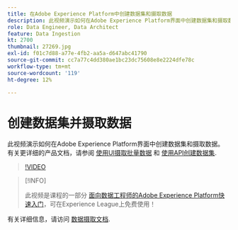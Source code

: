 ```yaml
---
title: 在Adobe Experience Platform中创建数据集和摄取数据
description: 此视频演示如何在Adobe Experience Platform界面中创建数据集和摄取数据。
role: Data Engineer, Data Architect
feature: Data Ingestion
kt: 2700
thumbnail: 27269.jpg
exl-id: f01c7d88-a77e-4fb2-aa5a-d647abc41790
source-git-commit: cc7a77c4dd380ae1bc23dc75608e8e2224dfe78c
workflow-type: tm+mt
source-wordcount: '119'
ht-degree: 12%

---
```


# 创建数据集并摄取数据

此视频演示如何在Adobe Experience Platform界面中创建数据集和摄取数据。 有关更详细的产品文档，请参阅 [使用UI摄取批量数据](https://experienceleague.adobe.com/docs/experience-platform/ingestion/tutorials/ingest-batch-data.html) 和 [使用API创建数据集](https://experienceleague.adobe.com/docs/experience-platform/catalog/datasets/create.html).

>[!VIDEO](https://video.tv.adobe.com/v/27269?quality=12&learn=on)

>[!INFO]
>
> 此视频是课程的一部分 [面向数据工程师的Adobe Experience Platform快速入门](https://experienceleague.adobe.com/?recommended=ExperiencePlatform-D-1-2020.2)，可在Experience League上免费使用！

有关详细信息，请访问 [数据摄取文档](https://experienceleague.adobe.com/docs/experience-platform/ingestion/home.html?lang=zh-Hans).
